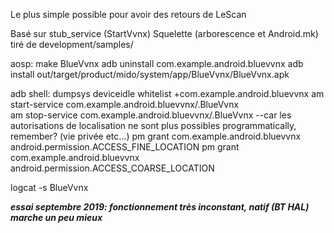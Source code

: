  Le plus simple possible pour avoir des retours de LeScan
 
 Basé sur stub_service (StartVvnx) Squelette (arborescence et Android.mk) tiré de development/samples/
  
 aosp:
 make BlueVvnx 
 adb uninstall com.example.android.bluevvnx 
 adb install out/target/product/mido/system/app/BlueVvnx/BlueVvnx.apk

 
 adb shell:
 dumpsys deviceidle whitelist +com.example.android.bluevvnx
 am start-service com.example.android.bluevvnx/.BlueVvnx  
 am stop-service com.example.android.bluevvnx/.BlueVvnx
 --car les autorisations de localisation ne sont plus possibles programmatically, remember? (vie privée etc...)
 pm grant com.example.android.bluevvnx android.permission.ACCESS_FINE_LOCATION
 pm grant com.example.android.bluevvnx android.permission.ACCESS_COARSE_LOCATION
  
 
 logcat -s BlueVvnx
 
 
 ***essai septembre 2019: fonctionnement très inconstant, natif (BT HAL) marche un peu mieux***


 
 


